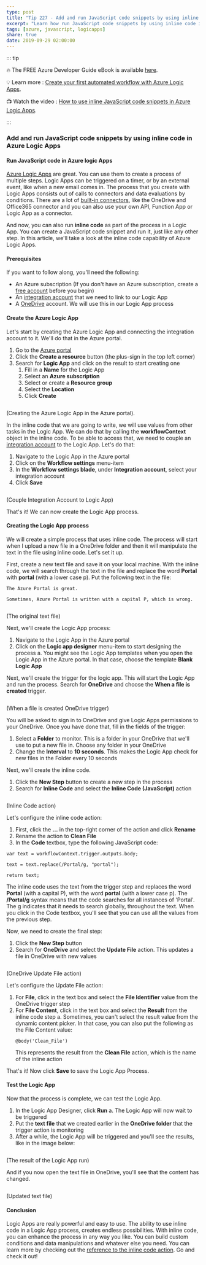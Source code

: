 ```yaml
---
type: post
title: "Tip 227 - Add and run JavaScript code snippets by using inline code in Azure Logic Apps"
excerpt: "Learn how run JavaScript code snippets by using inline code in Azure Logic Apps"
tags: [azure, javascript, logicapps]
share: true
date: 2019-09-29 02:00:00
---
```


::: tip 

:fire:  The FREE Azure Developer Guide eBook is available [here](http://aka.ms/azuredevebook?WT.mc_id=docs-azuredevtips-azureappsdev).

:bulb: Learn more : [Create your first automated workflow with Azure Logic Apps](https://docs.microsoft.com/azure/logic-apps/quickstart-create-first-logic-app-workflow?WT.mc_id=docs-azuredevtips-azureappsdev). 

:tv: Watch the video : [How to use inline JavaScript code snippets in Azure Logic Apps](https://www.youtube.com/watch?v=hB2F92IttL8&list=PLLasX02E8BPCNCK8Thcxu-Y-XcBUbhFWC&index=79).


:::

### Add and run JavaScript code snippets by using inline code in Azure Logic Apps

#### Run JavaScript code in Azure logic Apps
[Azure Logic Apps](https://azure.microsoft.com/services/logic-apps/?WT.mc_id=azure-azuredevtips-azureappsdev) are great. You can use them to create a process of multiple steps. Logic Apps can be triggered on a timer, or by an external event, like when a new email comes in. The process that you create with Logic Apps consists out of calls to connectors and data evaluations by conditions. There are a lot of [built-in connectors](https://docs.microsoft.com/azure/connectors/apis-list?WT.mc_id=docs-azuredevtips-azureappsdev), like the OneDrive and Office365 connector and you can also use your own API, Function App or Logic App as a connector. 

And now, you can also run **inline code** as part of the process in a Logic App. You can create a JavaScript code snippet and run it, just like any other step. In this article, we'll take a look at the inline code capability of Azure Logic Apps. 

#### Prerequisites
If you want to follow along, you'll need the following:
* An Azure subscription (If you don't have an Azure subscription, create a [free account](https://azure.microsoft.com/free/?WT.mc_id=azure-azuredevtips-azureappsdev) before you begin)
* An [integration account](https://docs.microsoft.com/azure/logic-apps/logic-apps-enterprise-integration-create-integration-account?WT.mc_id=docs-azuredevtips-azureappsdev) that we need to link to our Logic App
* A [OneDrive](https://onedrive.live.com/about/) account. We will use this in our Logic App process

#### Create the Azure Logic App
Let's start by creating the Azure Logic App and connecting the integration account to it. We'll do that in the Azure portal. 

1. Go to the [Azure portal](https://portal.azure.com/?WT.mc_id=azure-azuredevtips-azureappsdev)
2. Click the **Create a resource** button (the plus-sign in the top left corner)
3. Search for **Logic App** and click on the result to start creating one
   1. Fill in a **Name** for the Logic App
   2. Select an **Azure subscription**
   3. Select or create a **Resource group**
   4. Select the **Location**
   5. Click **Create**

<img :src="$withBase('/files/28createlogicapp.png')">

(Creating the Azure Logic App in the Azure portal).

In the inline code that we are going to write, we will use values from other tasks in the Logic App. We can do that by calling the **workflowContext** object in the inline code. To be able to access that, we need to couple an [integration account](https://docs.microsoft.com/azure/logic-apps/logic-apps-enterprise-integration-create-integration-account?WT.mc_id=docs-azuredevtips-azureappsdev) to the Logic App. Let's do that:
1. Navigate to the Logic App in the Azure portal
2. Click on the **Workflow settings** menu-item
3. In the **Workflow settings blade**, under **Integration account**, select your integration account
4. Click **Save**

<img :src="$withBase('/files/28integrationaccount.png')">

(Couple Integration Account to Logic App)

That's it! We can now create the Logic App process. 

#### Creating the Logic App process
We will create a simple process that uses inline code. The process will start when I upload a new file in a OneDrive folder and then it will manipulate the text in the file using inline code. Let's set it up.

First, create a new text file and save it on your local machine. With the inline code, we will search through the text in the file and replace the word **Portal** with **portal** (with a lower case  p). Put the following text in the file:
```
The Azure Portal is great.

Sometimes, Azure Portal is written with a capital P, which is wrong.
```
<img :src="$withBase('/files/28originaldocument.png')">

(The original text file)

Next, we'll create the Logic App process:
1. Navigate to the Logic App in the Azure portal
2. Click on the **Logic app designer** menu-item to start designing the process
   a. You might see the Logic App templates when you open the Logic App in the Azure portal. In that case, choose the template **Blank Logic App** 

Next, we'll create the trigger for the logic app. This will start the Logic App and run the process. Search for **OneDrive** and choose the **When a file is created** trigger.

<img :src="$withBase('/files/28whenafileiscreated.png')">

(When a file is created OneDrive trigger)

You will be asked to sign in to OneDrive and give Logic Apps permissions to your OneDrive. Once you have done that, fill in the fields of the trigger:
1. Select a **Folder** to monitor. This is a folder in your OneDrive that we'll use to put a new file in. Choose any folder in your OneDrive
2. Change the **Interval** to **10 seconds**. This makes the Logic App check for new files in the Folder every 10 seconds

Next, we'll create the inline code.
1. Click the **New Step** button to create a new step in the process
2. Search for **Inline Code** and select the **Inline Code (JavaScript)** action

<img :src="$withBase('/files/28inlinecode.png')">

(Inline Code action)

Let's configure the inline code action:
1. First, click the **...** in the top-right corner of the action and click **Rename**
2. Rename the action to **Clean File**
3. In the **Code** textbox, type the following JavaScript code:
```
var text = workflowContext.trigger.outputs.body;

text = text.replace(/Portal/g, "portal");

return text;
```
The inline code uses the text from the trigger step and replaces the word **Portal** (with a capital P), with the word **portal** (with a lower case p). The **/Portal/g** syntax means that the code searches for all instances of 'Portal'. The g indicates that it needs to search globally, throughout the text.
When you click in the Code textbox, you'll see that you can use all the values from the previous step.

Now, we need to create the final step:
1. Click the **New Step** button
2. Search for **OneDrive** and select the **Update File** action. This updates a file in OneDrive with new values

<img :src="$withBase('/files/28updatefile.png')">

(OneDrive Update File action)

Let's configure the Update File action:
1. For **File**, click in the text box and select the **File Identifier** value from the OneDrive trigger step
2. For **File Content**, click in the text box and select the **Result** from the inline code step 
   a. Sometimes, you can't select the result value from the dynamic content picker. In that case, you can also put the following as the File Content value:
   ```
   @body('Clean_File')
   ```
   This represents the result from the **Clean File** action, which is the name of the inline action

That's it! Now click **Save** to save the Logic App Process.

#### Test the Logic App
Now that the process is complete, we can test the Logic App.
1. In the Logic App Designer, click **Run**
   a. The Logic App will now wait to be triggered
2. Put the **text file** that we created earlier in the **OneDrive folder** that the trigger action is monitoring
3. After a while, the Logic App will be triggered and you'll see the results, like in the image below:

<img :src="$withBase('/files/28result.png')">

(The result of the Logic App run)

And if you now open the text file in OneDrive, you'll see that the content has changed.

<img :src="$withBase('/files/28cleandocument.png')">

(Updated text file)

#### Conclusion
Logic Apps are really powerful and easy to use. The ability to use inline code in a Logic App process, creates endless possibilities. With inline code, you can enhance the process in any way you like. You can build custom conditions and data manipulations and whatever else you need. You can learn more by checking out the [reference to the inline code action](https://docs.microsoft.com/azure/logic-apps/logic-apps-workflow-actions-triggers#run-javascript-code?WT.mc_id=docs-azuredevtips-azureappsdev). Go and check it out!